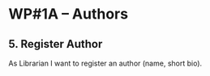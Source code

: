 # WP#1A – Authors
## 5. Register Author 
As Librarian I want to register an author (name, short bio).
